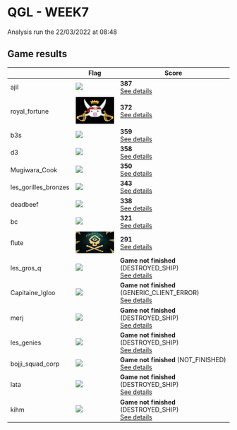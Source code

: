 # QGL - WEEK7

Analysis run the 22/03/2022 at 08:48

## Game results

||Flag|Score|
|--|--|--|
|ajil|<img src="../flags/ajil.png" width="150" height="" />|**387**<br>[See details](./pool-8)|
|royal_fortune|<img src="../flags/royal_fortune.png" width="150" height="" />|**372**<br>[See details](./pool-11)|
|b3s|<img src="../flags/b3s.png" width="150" height="" />|**359**<br>[See details](./pool-10)|
|d3|<img src="../flags/d3.png" width="150" height="" />|**358**<br>[See details](./pool-7)|
|Mugiwara_Cook|<img src="../flags/Mugiwara_Cook.png" width="150" height="" />|**350**<br>[See details](./pool-9)|
|les_gorilles_bronzes|<img src="../flags/les_gorilles_bronzes.png" width="150" height="" />|**343**<br>[See details](./pool-16)|
|deadbeef|<img src="../flags/deadbeef.png" width="150" height="" />|**338**<br>[See details](./pool-15)|
|bc|<img src="../flags/bc.png" width="150" height="" />|**321**<br>[See details](./pool-5)|
|flute|<img src="../flags/flute.png" width="150" height="" />|**291**<br>[See details](./pool-21)|
|les_gros_q|<img src="../flags/les_gros_q.png" width="150" height="" />|**Game not finished** (DESTROYED_SHIP)<br>[See details](./pool-13)|
|Capitaine_Igloo|<img src="../flags/Capitaine_Igloo.png" width="150" height="" />|**Game not finished** (GENERIC_CLIENT_ERROR)<br>[See details](./pool-3)|
|merj|<img src="../flags/merj.png" width="150" height="" />|**Game not finished** (DESTROYED_SHIP)<br>[See details](./pool-14)|
|les_genies|<img src="../flags/les_genies.png" width="150" height="" />|**Game not finished** (DESTROYED_SHIP)<br>[See details](./pool-17)|
|bojji_squad_corp|<img src="../flags/bojji_squad_corp.png" width="150" height="" />|**Game not finished** (NOT_FINISHED)<br>[See details](./pool-18)|
|lata|<img src="../flags/lata.png" width="150" height="" />|**Game not finished** (DESTROYED_SHIP)<br>[See details](./pool-19)|
|kihm|<img src="../flags/kihm.png" width="150" height="" />|**Game not finished** (DESTROYED_SHIP)<br>[See details](./pool-20)|

